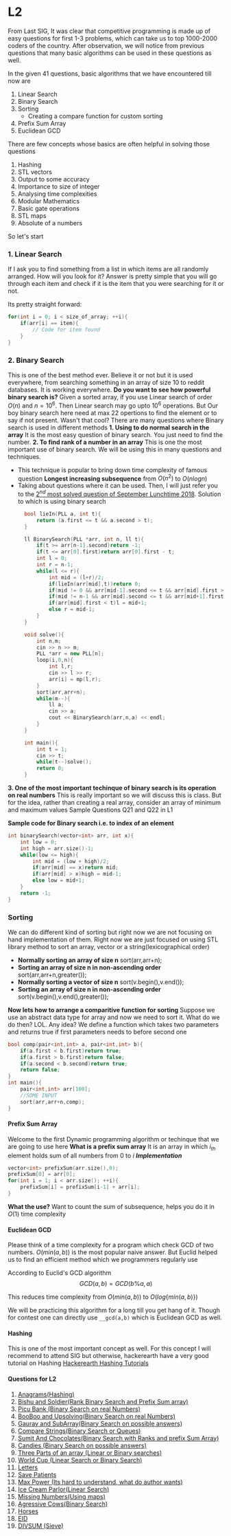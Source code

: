# L2 
From Last SIG, It was clear that competitive programming is made up of easy questions for first 1-3 problems, which can take us to top 1000-2000 coders of the country.
After observation, we will notice from previous questions that many basic algorithms can be used in these questions as well.

In the given 41 questions, basic algorithms that we have encountered till now are
1. Linear Search
2. Binary Search 
3. Sorting
   - Creating a compare function for custom sorting
4. Prefix Sum Array
5. Euclidean GCD

There are few concepts whose basics are often helpful in solving those questions
1. Hashing
2. STL vectors 
3. Output to some accuracy
4. Importance to size of integer
5. Analysing time complexities
6. Modular Mathematics
7. Basic gate operations
8. STL maps
9. Absolute of a numbers

So let's start
### 1. Linear Search
If I ask you to find something from a list in which items are all randomly arranged. How will you look for it?
Answer is pretty simple that you will go through each item and check if it is the item that you were searching for it or not.

Its pretty straight forward:
```cpp
for(int i = 0; i < size_of_array; ++i){
    if(arr[i] == item){
        // Code for item found
    }
}
```

### 2. Binary Search
This is one of the best method ever. Believe it or not but it is used everywhere, from searching something in an array of size 10 to reddit databases. It is working everywhere.
**Do you want to see how powerful binary search is?**
Given a sorted array, if you use Linear search of order $O(n)$ and $n=10^6$.
Then Linear search may go upto $10^6$ operations.
But Our boy binary search here need at max $22$ opertions to find the element or to say if not present.
Wasn't that cool?
There are many questions where Binary search is used in different methods
**1. Using to do normal search in the array**
It is the most easy question of binary search. You just need to find the number.
**2. To find rank of a number in an array**
This is one the most important use of binary search. We will be using this in many questions and techniques. 
- This technique is popular to bring down time complexity of famous question **Longest increasing subsequence** from $O(n^2)$ to $O(nlogn)$
- Taking about questions where it can be used. Then, I will just refer you to the [$2^{nd}$ most solved question of September Lunchtime 2018](https://www.codechef.com/LTIME64B/problems/CHEFRES).
  Solution to which is using binary search
  ```cpp
    bool lieIn(PLL a, int t){
        return (a.first <= t && a.second > t);
    }

    ll BinarySearch(PLL *arr, int n, ll t){
        if(t >= arr[n-1].second)return -1;
        if(t <= arr[0].first)return arr[0].first - t;
        int l = 0;
        int r = n-1;
        while(l <= r){
            int mid = (l+r)/2;
            if(lieIn(arr[mid],t))return 0;
            if(mid != 0 && arr[mid-1].second <= t && arr[mid].first > t)return arr[mid].first - t;
            if(mid != n-1 && arr[mid].second <= t && arr[mid+1].first > t)return arr[mid+1].first - t;
            if(arr[mid].first < t)l = mid+1;
            else r = mid-1;
        }
    }

    void solve(){
        int n,m;
        cin >> n >> m;
        PLL *arr = new PLL[n];
        loop(i,0,n){
            int l,r;
            cin >> l >> r;
            arr[i] = mp(l,r);
        }
        sort(arr,arr+n);
        while(m--){
            ll a;
            cin >> a;
            cout << BinarySearch(arr,n,a) << endl;
        }
    }

    int main(){
        int t = 1;
        cin >> t;
        while(t--)solve();
        return 0;
    }
  ```
**3. One of the most important techinque of binary search is its operation on real numbers**
    This is really important so we will discuss this is class.
    But for the idea, rather than creating a real array, consider an array of minimum and maximum values
    Sample Questions
    Q21 and Q22 in L1

 **Sample code for Binary search i.e. to index of an element**
 ```cpp
 int binarySearch(vector<int> arr, int x){
     int low = 0;
     int high = arr.size()-1;
     while(low <= high){
         int mid = (low + high)/2;
         if(arr[mid] == x)return mid;
         if(arr[mid] > x)high = mid-1;
         else low = mid+1;
     }
     return -1;
 }
 ```

### Sorting
We can do different kind of sorting but right now we are not focusing on hand implementation of them. Right now we are just focused on using STL library method to sort an array, vector or a string(lexicographical order)

- **Normally sorting an array of size n**
    sort(arr,arr+n);
- **Sorting an array of size n in non-ascending order**
    sort(arr,arr+n,greater<int>());
- **Normally sorting a vector of size n**
    sort(v.begin(),v.end());
- **Sorting an array of size n in non-ascending order**
    sort(v.begin(),v.end(),greater<int>());

**Now lets how to arrange a comparitive function for sorting**
Suppose we use an abstract data type for array and now we need to sort it. What do we do then? LOL. Any idea?
We define a function which takes two parameters and returns true if first parameters needs to before second one

```cpp
bool comp(pair<int,int> a, pair<int,int> b){
    if(a.first < b.first)return true;
    if(a.first > b.first)return false;
    if(a.second < b.second)return true;
    return false;
}
int main(){
    pair<int,int> arr[100];
    //SOME INPUT
    sort(arr,arr+n,comp);
}
```
#### Prefix Sum Array
Welcome to the first Dynamic programming algorithm or techinque that we are going to use here
**What is a prefix sum array**
It is an array in which $i_{th}$ element holds sum of all numbers from $0$ to $i$
_**Implementation**_
```cpp
vector<int> prefixSum(arr.size(),0);
prefixSum[0] = arr[0];
for(int i = 1; i < arr.size(); ++i){
    prefixSum[i] = prefixSum[i-1] + arr[i];
}
```
**What the use?**
Want to count the sum of subsequence, helps you do it in $O(1)$ time complexity

#### Euclidean GCD
Please think of a time complexity for a program which check GCD of two numbers.
$O(min(a,b))$ is the most popular naive answer. 
But Euclid helped us to find an efficient method which we programmers regularly use

According to Euclid's GCD algorithm
$$ GCD(a,b) = GCD(b\%a, a) $$

This reduces time complexity from $O(min(a,b))$ to $O(log\{min(a,b)\})$

We will be practicing this algorithm for a long till you get hang of it. 
Though for contest one can directly use ```__gcd(a,b)``` which is Euclidean GCD as well.

#### Hashing 
This is one of the most important concept as well. For this concept I will recommend to attend SIG but otherwise, hackerearth have a very good tutorial on Hashing
[Hackerearth Hashing Tutorials](https://www.hackerearth.com/practice/data-structures/hash-tables/basics-of-hash-tables/tutorial/)

#### Questions for L2
1. [Anagrams(Hashing)](https://www.hackerearth.com/practice/basic-programming/input-output/basics-of-input-output/practice-problems/algorithm/anagrams-651/)
2. [Bishu and Soldier(Rank Binary Search and Prefix Sum array)](https://www.hackerearth.com/practice/algorithms/searching/binary-search/practice-problems/algorithm/bishu-and-soldiers/)
3. [Picu Bank (Binary Search on real Numbers)](https://www.hackerearth.com/practice/algorithms/searching/binary-search/practice-problems/algorithm/picu-bank-09e29493/)
4. [BooBoo and Upsolving(Binary Search on real Numbers)](https://www.hackerearth.com/practice/algorithms/searching/binary-search/practice-problems/algorithm/booboo-and-upsolving-circuits/)
5. [Gaurav and SubArray(Binary Search on possible answers)](https://www.hackerearth.com/practice/algorithms/searching/binary-search/practice-problems/algorithm/gaurav-and-subarray-3-787fb90a/)
6. [Compare Strings(Binary Search or Queues)](https://www.hackerearth.com/practice/algorithms/searching/binary-search/practice-problems/algorithm/compare-strings-1-1cb66e03/description/)
7. [Sumit And Chocolates(Binary Search with Ranks and prefix Sum Array)](https://www.hackerearth.com/practice/algorithms/searching/binary-search/practice-problems/algorithm/sumit-and-chocolates/)
8. [Candies (Binary Search on possible answers)](https://codeforces.com/problemset/problem/991/C)
9. [Three Parts of an array (Linear or Binary searches)](https://codeforces.com/problemset/problem/1006/C)
10. [World Cup (Linear Search or Binary Search)](https://codeforces.com/problemset/problem/996/B)
11. [Letters](https://codeforces.com/problemset/problem/978/C)
12. [Save Patients](https://www.hackerearth.com/practice/algorithms/sorting/bubble-sort/practice-problems/algorithm/save-patients/)
13. [Max Power (Its hard to understand, what do author wants)](https://www.hackerearth.com/practice/algorithms/sorting/quick-sort/practice-problems/algorithm/increasing-subsequence-fbb63e3c/)
14. [Ice Cream Parlor(Linear Search)](https://www.hackerrank.com/challenges/icecream-parlor/problem)
15. [Missing Numbers(Using maps)](https://www.hackerrank.com/challenges/missing-numbers/problem)
16. [Agressive Cows(Binary Search)](https://www.spoj.com/problems/AGGRCOW/)
17. [Horses](https://www.codechef.com/problems/HORSES)
18. [EID](https://www.codechef.com/problems/EID)
19. [DIVSUM (Sieve)](https://www.spoj.com/problems/DIVSUM/)